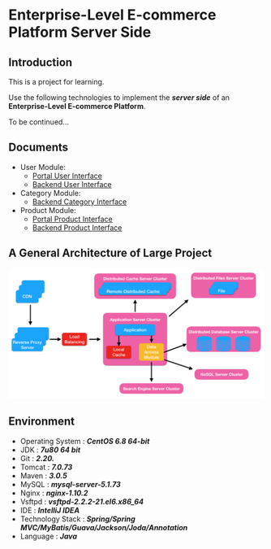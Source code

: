 # Enterprise-Level E-commerce Platform Server Side

## Introduction

This is a project for learning. 

Use the following technologies to implement the ***server side*** of an **Enterprise-Level E-commerce Platform**. 

To be continued...

## Documents

* User Module:
  * [Portal User Interface](https://github.com/yingzhemagician/yingzhemall/blob/master/Portal_User%20Interface.md)
  * [Backend User Interface](https://github.com/yingzhemagician/yingzhemall/blob/master/Backend_User%20Interface.md)
* Category Module:
  * [Backend Category Interface](https://github.com/yingzhemagician/yingzhemall/blob/master/Backend_Category%20Interface.md)
* Product Module:
  * [Portal Product Interface](https://github.com/yingzhemagician/yingzhemall/blob/master/Portal_Product%20Interface.md)
  * [Backend Product Interface](https://github.com/yingzhemagician/yingzhemall/blob/master/Backend_Product%20Interface.md)



## A General Architecture of Large Project

![A General Architecture of Large Project](https://github.com/yingzhemagician/yingzhemall/blob/master/image_resource/A_general_architecture_of_arge_project.png)

## Environment

- Operating System : ***CentOS 6.8 64-bit***
- JDK : ***7u80 64 bit***
- Git  : ***2.20.***
- Tomcat : ***7.0.73***
- Maven : ***3.0.5***
- MySQL : ***mysql-server-5.1.73***
- Nginx : ***nginx-1.10.2***
- Vsftpd : ***vsftpd-2.2.2-21.el6.x86_64***
- IDE : ***IntelliJ IDEA***
- Technology Stack : ***Spring/Spring MVC/MyBatis/Guava/Jackson/Joda/Annotation***
- Language : ***Java***